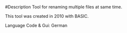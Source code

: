 #Description
Tool for renaming multiple files at same time.

This tool was created in 2010 with BASIC.

Language Code & Gui: German